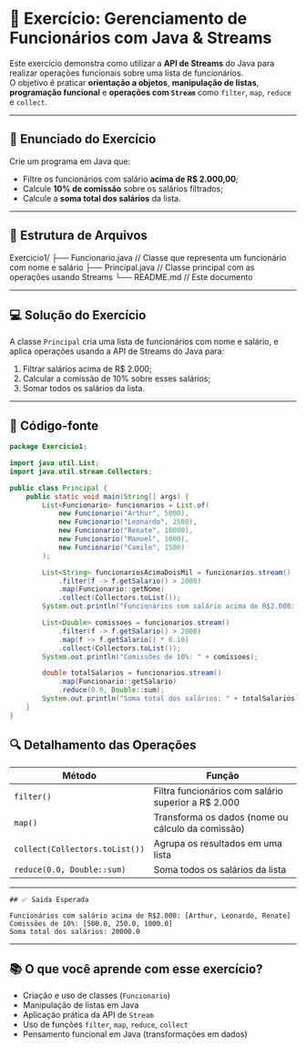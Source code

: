 # 💼 Exercício: Gerenciamento de Funcionários com Java & Streams

Este exercício demonstra como utilizar a **API de Streams** do Java para realizar operações funcionais sobre uma lista de funcionários.  
O objetivo é praticar **orientação a objetos**, **manipulação de listas**, **programação funcional** e **operações com `Stream`** como `filter`, `map`, `reduce` e `collect`.

---

## 📝 Enunciado do Exercício

Crie um programa em Java que:

- Filtre os funcionários com salário **acima de R$ 2.000,00**;
- Calcule **10% de comissão** sobre os salários filtrados;
- Calcule a **soma total dos salários** da lista.

---

## 📁 Estrutura de Arquivos
Exercicio1/
├── Funcionario.java // Classe que representa um funcionário com nome e salário
├── Principal.java // Classe principal com as operações usando Streams
└── README.md // Este documento


---

## 💻 Solução do Exercício

A classe `Principal` cria uma lista de funcionários com nome e salário, e aplica operações usando a API de Streams do Java para:

1. Filtrar salários acima de R$ 2.000;
2. Calcular a comissão de 10% sobre esses salários;
3. Somar todos os salários da lista.

---

## 🧾 Código-fonte

```java
package Exercicio1;

import java.util.List;
import java.util.stream.Collectors;

public class Principal {
    public static void main(String[] args) {
        List<Funcionario> funcionarios = List.of(
            new Funcionario("Arthur", 5000),
            new Funcionario("Leonardo", 2500),
            new Funcionario("Renate", 10000),
            new Funcionario("Manoel", 1000),
            new Funcionario("Camile", 1500)
        );

        List<String> funcionariosAcimaDoisMil = funcionarios.stream()
            .filter(f -> f.getSalario() > 2000)
            .map(Funcionario::getNome)
            .collect(Collectors.toList());
        System.out.println("Funcionários com salário acima de R$2.000: " + funcionariosAcimaDoisMil);

        List<Double> comissoes = funcionarios.stream()
            .filter(f -> f.getSalario() > 2000)
            .map(f -> f.getSalario() * 0.10)
            .collect(Collectors.toList());
        System.out.println("Comissões de 10%: " + comissoes);

        double totalSalarios = funcionarios.stream()
            .map(Funcionario::getSalario)
            .reduce(0.0, Double::sum);
        System.out.println("Soma total dos salários: " + totalSalarios);
    }
}
```
## 🔍 Detalhamento das Operações

| Método                         | Função                                                                |
|-------------------------------|-----------------------------------------------------------------------|
| `filter()`                     | Filtra funcionários com salário superior a R$ 2.000                   |
| `map()`                        | Transforma os dados (nome ou cálculo da comissão)                    |
| `collect(Collectors.toList())`| Agrupa os resultados em uma lista                                    |
| `reduce(0.0, Double::sum)`     | Soma todos os salários da lista                                      |

---
```
## ✅ Saída Esperada

Funcionários com salário acima de R$2.000: [Arthur, Leonardo, Renate]
Comissões de 10%: [500.0, 250.0, 1000.0]
Soma total dos salários: 20000.0
```
---

## 📚 O que você aprende com esse exercício?

- Criação e uso de classes (`Funcionario`)
- Manipulação de listas em Java
- Aplicação prática da API de `Stream`
- Uso de funções `filter`, `map`, `reduce`, `collect`
- Pensamento funcional em Java (transformações em dados)


